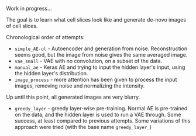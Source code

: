 Work in progress...  

The goal is to learn what cell slices look like and generate de-novo images of cell slices.

Chronological order of attempts:  
* `simple_AE-ul` - Autoencoder and generation from noise. Reconstruction seems good, but the image from noise gives the same averaged image.  
* `vae_small` - VAE with no convolution, on a subset of the data.  
* `manual_ae` - Keras AE and trying to input the hidden layer's input, using the hidden layer's distribution.  
* `image_process` - more attention has been given to process the input images, removing noise and normalizing the intensity.  

Up until this point, all generated images are very blurry.

* `greedy_layer` - greedy layer-wise pre-training. Normal AE is pre-trained on the data, and the hidden layer is used to run a VAE through. Some success, at least compared to previous attempts. Some variations of this approach were tried (with the base name `greedy_layer_`)
